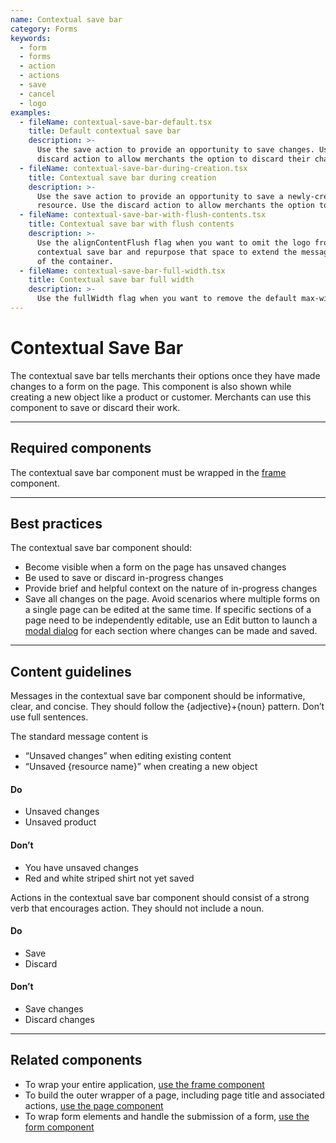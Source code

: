 ```yaml
---
name: Contextual save bar
category: Forms
keywords:
  - form
  - forms
  - action
  - actions
  - save
  - cancel
  - logo
examples:
  - fileName: contextual-save-bar-default.tsx
    title: Default contextual save bar
    description: >-
      Use the save action to provide an opportunity to save changes. Use the
      discard action to allow merchants the option to discard their changes. Use the message to provide helpful context on the nature of those changes.
  - fileName: contextual-save-bar-during-creation.tsx
    title: Contextual save bar during creation
    description: >-
      Use the save action to provide an opportunity to save a newly-created
      resource. Use the discard action to allow merchants the option to discard a new resource. Use the message to provide helpful context on the nature of the new resource.
  - fileName: contextual-save-bar-with-flush-contents.tsx
    title: Contextual save bar with flush contents
    description: >-
      Use the alignContentFlush flag when you want to omit the logo from the
      contextual save bar and repurpose that space to extend the message contents fully to the left side
      of the container.
  - fileName: contextual-save-bar-full-width.tsx
    title: Contextual save bar full width
    description: >-
      Use the fullWidth flag when you want to remove the default max-width set on the contextual save bar.
---
```


# Contextual Save Bar

The contextual save bar tells merchants their options once they have made changes to a form on the page. This component is also shown while creating a new object like a product or customer. Merchants can use this component to save or discard their work.

---

## Required components

The contextual save bar component must be wrapped in the [frame](https://polaris.shopify.com/components/frame) component.

---

## Best practices

The contextual save bar component should:

- Become visible when a form on the page has unsaved changes
- Be used to save or discard in-progress changes
- Provide brief and helpful context on the nature of in-progress changes
- Save all changes on the page. Avoid scenarios where multiple forms on a single page can be edited at the same time. If specific sections of a page need to be independently editable, use an Edit button to launch a [modal dialog](https://polaris.shopify.com/components/modal) for each section where changes can be made and saved.

---

## Content guidelines

Messages in the contextual save bar component should be informative, clear, and concise. They should follow the {adjective}+{noun} pattern. Don’t use full sentences.

The standard message content is

- “Unsaved changes” when editing existing content
- “Unsaved {resource name}” when creating a new object

<!-- dodont -->

#### Do

- Unsaved changes
- Unsaved product

#### Don’t

- You have unsaved changes
- Red and white striped shirt not yet saved

<!-- end -->

Actions in the contextual save bar component should consist of a strong verb that encourages action. They should not include a noun.

<!-- dodont -->

#### Do

- Save
- Discard

#### Don’t

- Save changes
- Discard changes

<!-- end -->

---

## Related components

- To wrap your entire application, [use the frame component](https://polaris.shopify.com/components/frame)
- To build the outer wrapper of a page, including page title and associated actions, [use the page component](https://polaris.shopify.com/components/page)
- To wrap form elements and handle the submission of a form, [use the form component](https://polaris.shopify.com/components/form)
